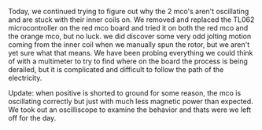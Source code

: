 Today, we continued trying to figure out why the 2 mco's aren't oscillating and are stuck with their inner coils on. We removed and replaced the TL062 microcontroller on the red mco board and tried it on both the red mco and the orange mco, but no luck. we did discover some very odd jolting motion coming from the inner coil when we manually spun the rotor, but we aren't yet sure what that means. We have been probing everything we could think of with a multimeter to try to find where on the board the process is being derailed, but it is complicated and difficult to follow the path of the electricity. 

Update: when positive is shorted to ground for some reason, the mco is oscillating correctly but just with much less magnetic power than expected. We took out an oscilliscope to examine the behavior and thats were we left off for the day.
